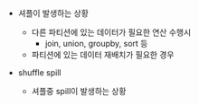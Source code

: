 - 셔플이 발생하는 상황
  - 다른 파티션에 있는 데이터가 필요한 연산 수행시
    - join, union, groupby, sort 등
  - 파티션에 있는 데이터 재배치가 필요한 경우
    
- shuffle spill
  - 셔플중 spill이 발생하는 상황

[//]: # (TODO 셔플 내용 보강하기) 
